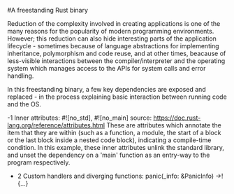 #A freestanding Rust binary




Reduction of the complexity involved in creating applications is one of the many reasons for the popularity of modern programming environments. However; this reduction can also hide interesting parts of the application lifecycle - sometimes because of language abstractions for implementing inheritance, polymorphism and code reuse, and at other times, beacause of less-visible interactions between the compiler/interpreter and the operating system which manages access to the APIs for system calls and error handling.



In this freestanding binary, a few key dependencies are exposed and replaced - in the process explaining basic interaction between  running code and the OS.

-1 Inner attributes:  #![no_std], #![no_main]
    source: https://doc.rust-lang.org/reference/attributes.html
    These are attributes which annotate the item that they are within (such as a function, a module, the start of a block or the last block inside a nested code block), indicating a compile-time condition. In this example, these inner attributes unlink the standard library, and unset the dependency on a 'main' function as an entry-way to the program respectively.

- 2 Custom handlers and diverging functions: panic(_info: &PanicInfo) ->!{...}

